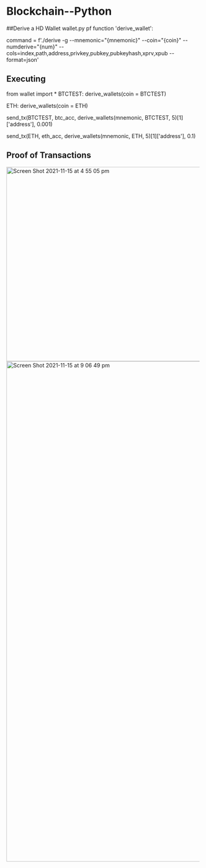 # Blockchain--Python

##Derive a HD Wallet
wallet.py pf function 'derive_wallet':

command = f'./derive -g --mnemonic="{mnemonic}" --coin="{coin}" --numderive="{num}" --cols=index,path,address,privkey,pubkey,pubkeyhash,xprv,xpub --format=json'

## Executing

from wallet import *
BTCTEST: derive_wallets(coin = BTCTEST)

ETH: derive_wallets(coin = ETH)

send_tx(BTCTEST, btc_acc, derive_wallets(mnemonic, BTCTEST, 5)[1]['address'], 0.001)

send_tx(ETH, eth_acc, derive_wallets(mnemonic, ETH, 5)[1]['address'], 0.1)

## Proof of Transactions

<img width="507" alt="Screen Shot 2021-11-15 at 4 55 05 pm" src="https://user-images.githubusercontent.com/84065878/141762330-d8123cf0-9bdb-4efd-8f83-f1e03534479f.png">

<img width="1305" alt="Screen Shot 2021-11-15 at 9 06 49 pm" src="https://user-images.githubusercontent.com/84065878/141762758-ea3101e3-630d-4857-b5a7-a65dc835e8aa.png">
